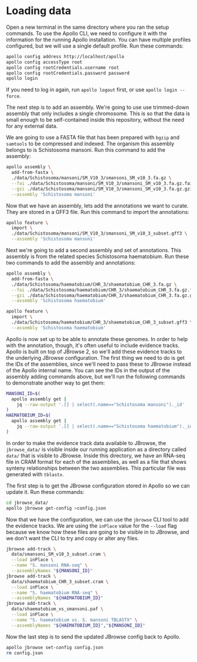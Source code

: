# Loading data

Open a new terminal in the same directory where you ran the setup commands. To
use the Apollo CLI, we need to configure it with the information for the running
Apollo installation. You can have multiple profiles configured, but we will use
a single default profile. Run these commands:

```sh
apollo config address http://localhost/apollo
apollo config accessType root
apollo config rootCredentials.username root
apollo config rootCredentials.password password
apollo login
```

If you need to log in again, run `apollo logout` first, or use
`apollo login --force`.

The next step is to add an assembly. We're going to use use trimmed-down
assembly that only includes a single chromosome. This is so that the data is
small enough to be self-contained inside this repository, without the need for
any external data.

We are going to use a FASTA file that has been prepared with `bgzip` and
`samtools` to be compressed and indexed. The organism this assembly belongs to
is Schistosoma mansoni. Run this command to add the assembly:

```sh
apollo assembly \
  add-from-fasta \
  ./data/Schistosoma/mansoni/SM_V10_3/smansoni_SM_v10_3.fa.gz \
  --fai ./data/Schistosoma/mansoni/SM_V10_3/smansoni_SM_v10_3.fa.gz.fai \
  --gzi ./data/Schistosoma/mansoni/SM_V10_3/smansoni_SM_v10_3.fa.gz.gzi \
  --assembly 'Schistosoma mansoni'
```

Now that we have an assembly, lets add the annotations we want to curate. They
are stored in a GFF3 file. Run this command to import the annotations:

```sh
apollo feature \
  import \
  ./data/Schistosoma/mansoni/SM_V10_3/smansoni_SM_v10_3_subset.gff3 \
  --assembly 'Schistosoma mansoni'
```

Next we're going to add a second assembly and set of annotations. This assembly
is from the related species Schistosoma haematobium. Run these two commands to
add the assembly and annotations:

```sh
apollo assembly \
  add-from-fasta \
  ./data/Schistosoma/haematobium/CHR_3/shaematobium_CHR_3.fa.gz \
  --fai ./data/Schistosoma/haematobium/CHR_3/shaematobium_CHR_3.fa.gz.fai \
  --gzi ./data/Schistosoma/haematobium/CHR_3/shaematobium_CHR_3.fa.gz.gzi \
  --assembly 'Schistosoma haematobium'

apollo feature \
  import \
  ./data/Schistosoma/haematobium/CHR_3/shaematobium_CHR_3_subset.gff3 \
  --assembly 'Schistosoma haematobium'
```

Apollo is now set up to be able to annotate these genomes. In order to help with
the annotation, though, it's often useful to include evidence tracks. Apollo is
built on top of JBrowse 2, so we'll add these evidence tracks to the underlying
JBrowse configuration. The first thing we need to do is get the IDs of the
assemblies, since we'll need to pass these to JBrowse instead of the Apollo
internal name. You can see the IDs in the output of the assembly adding commands
above, but we'll run the following commands to demonstrate another way to get
them:

```sh
MANSONI_ID=$(
  apollo assembly get |
    jq --raw-output '.[] | select(.name=="Schistosoma mansoni")._id'
)
HAEMATOBIUM_ID=$(
  apollo assembly get |
    jq --raw-output '.[] | select(.name=="Schistosoma haematobium")._id'
)
```

In order to make the evidence track data available to JBrowse, the
`jbrowse_data/` is visible inside our running application as a directory called
`data/` that is visible to JBrowse. Inside this directory, we have an RNA-seq
file in CRAM format for each of the assemblies, as well as a file that shows
synteny relationships between the two assemblies. This particular file was
generated with `tblastx`.

The first step is to get the JBrowse configuration stored in Apollo so we can
update it. Run these commands:

```sh
cd jbrowse_data/
apollo jbrowse get-config >config.json
```

Now that we have the configuration, we can use the `jbrowse` CLI tool to add the
evidence tracks. We are using the `inPlace` value for the `--load` flag because
we know how these files are going to be visible in to JBrowse, and we don't want
the CLI to try and copy or alter any files.

```sh
jbrowse add-track \
  data/smansoni_SM_v10_3_subset.cram \
  --load inPlace \
  --name "S. mansoni RNA-seq" \
  --assemblyNames "${MANSONI_ID}"
jbrowse add-track \
  data/shaematobium_CHR_3_subset.cram \
  --load inPlace \
  --name "S. haematobium RNA-seq" \
  --assemblyNames "${HAEMATOBIUM_ID}"
jbrowse add-track \
  data/shaematobium_vs_smansoni.paf \
  --load inPlace \
  --name "S. haematobium vs. S. mansoni TBLASTX" \
  --assemblyNames "${HAEMATOBIUM_ID}","${MANSONI_ID}"
```

Now the last step is to send the updated JBrowse config back to Apollo.

```sh
apollo jbrowse set-config config.json
rm config.json
```
